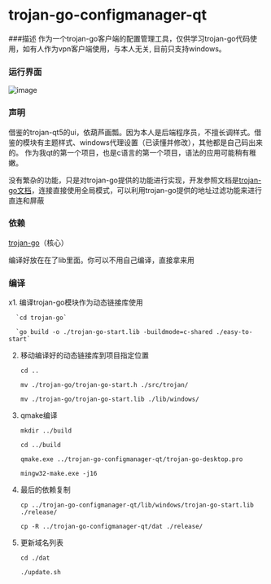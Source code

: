 # trojan-go-configmanager-qt
###描述
作为一个trojan-go客户端的配置管理工具，仅供学习trojan-go代码使用，如有人作为vpn客户端使用，与本人无关,
目前只支持windows。

### 运行界面
![image](https://user-images.githubusercontent.com/31812698/184277475-e9dc9100-e9ff-4fef-ae93-24555b66c914.png)

### 声明
借鉴的trojan-qt5的ui，依葫芦画瓢。因为本人是后端程序员，不擅长调样式。借鉴的模块有主题样式、windows代理设置（已读懂并修改），其他都是自己码出来的。
作为我qt的第一个项目，也是c语言的第一个项目，语法的应用可能稍有稚嫩。

没有繁杂的功能，只是对trojan-go提供的功能进行实现，开发参照文档是[trojan-go文档](https://p4gefau1t.github.io/trojan-go/)，连接直接使用全局模式，可以利用trojan-go提供的地址过滤功能来进行直连和屏蔽

### 依赖
[trojan-go](https://github.com/p4gefau1t/trojan-go)（核心）

编译好放在在了lib里面。你可以不用自己编译，直接拿来用

### 编译
x1. 编译trojan-go模块作为动态链接库使用

      `cd trojan-go`
      
      `go build -o ./trojan-go-start.lib -buildmode=c-shared ./easy-to-start`
      

2. 移动编译好的动态链接库到项目指定位置

      `cd ..`
      
      `mv ./trojan-go/trojan-go-start.h ./src/trojan/`
      
      `mv ./trojan-go/trojan-go-start.lib ./lib/windows/`
      

3. qmake编译

      `mkdir ../build`

      `cd ../build`
      
      `qmake.exe ../trojan-go-configmanager-qt/trojan-go-desktop.pro`
      
      `mingw32-make.exe -j16 `
      

4. 最后的依赖复制

      `cp ../trojan-go-configmanager-qt/lib/windows/trojan-go-start.lib ./release/`
      
      `cp -R ../trojan-go-configmanager-qt/dat ./release/`
      

5. 更新域名列表

      `cd ./dat`
      
     `./update.sh`
     


